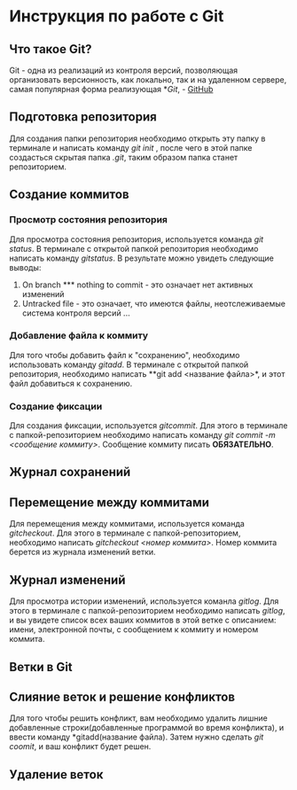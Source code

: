 # Инструкция по работе с Git 

## Что такое Git?
Git - одна из реализаций из контроля версий, позволяющая организовать версионность, как локально, так и на удаленном сервере, самая популярная форма реализующая **Git*, - [GitHub](https://github.com)

## Подготовка репозитория 
Для создания папки репозитория необходимо открыть эту папку в терминале и написать команду *git init* , после чего в этой папке создасться скрытая папка *.git*, таким образом папка станет репозиторием.


## Создание коммитов

  
### Просмотр состояния репозитория
Для просмотра состояния репозитория, используется команда *git status*. В терминале с открытой папкой репозитория необходимо написать команду *gitstatus*. В результате можно увидеть следующие выводы:
1. On branch  *** nothing to commit - это означает нет активных изменений
2. Untracked file - это означает, что имеются файлы, неотслеживаемые система контроля версий
... 

### Добавление файла к коммиту
Для того чтобы добавить файл к "сохранению", необходимо использовать команду *gitadd*. В терминале с открытой папкой репозитория, необходимо написать **git add <название файла>*, и этот файл добавиться к сохранению.


### Создание фиксации
Для создания фиксации, используется *gitcommit*. Для этого в терминале с папкой-репозиторием необходимо написать команду *git commit -m <сообщение коммиту>*. Сообщение коммиту писать **ОБЯЗАТЕЛЬНО**.


## Журнал сохранений

## Перемещение между коммитами
Для перемещения между коммитами, используется команда *gitcheckout*. Для этого в терминале с папкой-репозиторием, необходимо написать *gitcheckout <номер коммита>*. Номер коммита берется из журнала изменений ветки.

## Журнал изменений 
Для просмотра истории изменений, используется команла *gitlog*. Для этого в терминале с папкой-репозиторием необходимо написать *gitlog*, и вы увидете список всех ваших коммитов в этой ветке с описанием: имени, электронной почты, с сообщением к коммиту и номером коммита.

## Ветки в Git 

## Слияние веток и решение конфликтов
Для того чтобы решить конфликт, вам необходимо удалить лишние добавленные строки(добавленные программой во время конфликта), и ввести команду *gitadd(название файла). Затем нужно сделать *git coomit*, и ваш конфликт будет решен.

## Удаление веток 